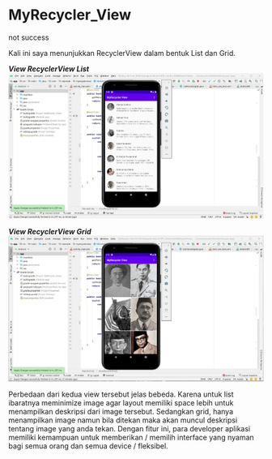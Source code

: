 # MyRecycler_View
not success

Kali ini saya menunjukkan RecyclerView dalam bentuk List dan Grid.

***View RecyclerView List***
![Alt Text](https://github.com/lethanaxeger/MyRecycler_View/blob/master/Screenshots/List%20view.jpg)

***View RecyclerView Grid***
![Alt Text](https://github.com/lethanaxeger/MyRecycler_View/blob/master/Screenshots/grid%20view.jpg)

Perbedaan dari kedua view tersebut jelas bebeda. Karena untuk list ibaratnya meminimize image agar layout memiliki space lebih untuk menampilkan deskripsi dari image tersebut. Sedangkan grid, hanya menampilkan image namun bila ditekan maka akan muncul deskripsi tentang image yang anda tekan. 
Dengan fitur ini, para developer aplikasi memiliki kemampuan untuk memberikan / memilih interface yang nyaman bagi semua orang dan semua device / fleksibel.
